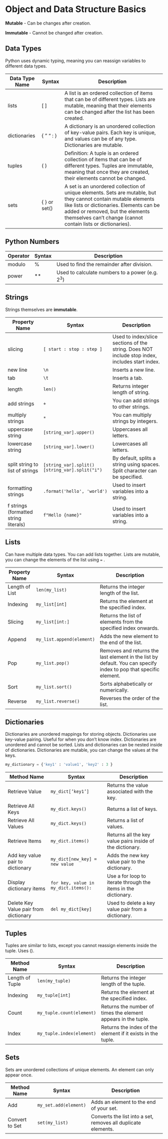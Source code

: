 # Object and Data Structure Basics

**Mutable** - Can be changes after creation.

**Immutable** - Cannot be changed after creation.

## Data Types

Python uses dynamic typing, meaning you can reassign variables to different data types.

| Data Type Name | Syntax | Description |
| --- | --- | --- |
| lists | [ ] | A list is an ordered collection of items that can be of different types. Lists are mutable, meaning that their elements can be changed after the list has been created. |
| dictionaries | { ” “ : }  | A dictionary is an unordered collection of key-value pairs. Each key is unique, and values can be of any type. Dictionaries are mutable. |
| tuples | ( ) | Definition: A tuple is an ordered collection of items that can be of different types. Tuples are immutable, meaning that once they are created, their elements cannot be changed. |
| sets | { } or set() | A set is an unordered collection of unique elements. Sets are mutable, but they cannot contain mutable elements like lists or dictionaries. Elements can be added or removed, but the elements themselves can’t change (cannot contain lists or dictionaries). |

## Python Numbers

| Operator | Syntax | Description |
| --- | --- | --- |
| modulo | % | Used to find the remainder after division. |
| power | ** | Used to calculate numbers to a power (e.g. $2^3$) |

## Strings

Strings themselves are **immutable**.

| Property Name | Syntax | Description |
| --- | --- | --- |
| slicing | `[ start : stop : step ]` | Used to index/slice sections of the string. Does NOT include stop index, includes start index. |
| new line | `\n` | Inserts a new line. |
| tab | `\t` | Inserts a tab. |
| length | `len()` | Returns integer length of string. |
| add strings | `+` | You can add strings to other strings. |
| multiply strings | `*` | You can multiply strings by integers. |
| uppercase string | `[string_var].upper()` | Uppercases all letters. |
| lowercase string | `[string_var].lower()` | Lowercases all letters. |
| split string to list of strings | `[string_var].split()` `[string_var].split("i")` | By default, splits a string using spaces. Split character can be specified. |
| formatting strings | `.format('hello', 'world')` | Used to insert variables into a string. |
| f strings (formatted string literals) | `f"Hello {name}"` | Used to insert variables into a string. |


## Lists

Can have multiple data types. You can add lists together. Lists are mutable, you can change the elements of the list using `=` .

| Property Name | Syntax | Description |
| --- | --- | --- |
| Length of List | `len(my_list)` | Returns the integer length of the list. |
| Indexing | `my_list[int]` | Returns the element at the specified index. |
| Slicing | `my_list[int:]` | Returns the list of elements from the specified index onwards. |
| Append | `my_list.append(element)` | Adds the new element to the end of the list. |
| Pop | `my_list.pop()` | Removes and returns the last element in the list by default. You can specify index to pop that specific element. |
| Sort | `my_list.sort()` | Sorts alphabetically or numerically. |
| Reverse | `my_list.reverse()` | Reverses the order of the list. |

## Dictionaries

Dictionaries are unordered mappings for storing objects. Dictionaries use key-value pairing. Useful for when you don’t know index. Dictionaries are unordered and cannot be sorted. Lists and dictionaries can be nested inside of dictionaries. Dictionaries are mutable, you can change the values at the keys.

```python
my_dictionary = {'key1' : 'value1', 'key2' : 3 }
```

| Method Name | Syntax | Description |
| --- | --- | --- |
| Retrieve Value |`my_dict[’key1’]`| Returns the value associated with the key. |
| Retrieve All Keys | `my_dict.keys()` | Returns a list of keys. |
| Retrieve All Values | `my_dict.keys()` | Returns a list of values. |
| Retrieve Items | `my_dict.items()` | Returns all the key value pairs inside of the dictionary. |
| Add key value pair to dictionary | `my_dict[new_key] = new value` | Adds the new key value pair to the dictionary. |
| Display dictionary items | `for key, value in my_dict.items():` | Use a for loop to iterate through the items in the dictionary. |
| Delete Key Value pair from dictionary | `del my_dict[key]` | Used to delete a key value pair from a dictionary. |

## Tuples

Tuples are similar to lists, except you cannot reassign elements inside the tuple. Uses ().

| Method Name | Syntax | Description |
| --- | --- | --- |
| Length of Tuple | `len(my_tuple)` | Returns the integer length of the tuple. |
| Indexing | `my_tuple[int]` | Returns the element at the specified index. |
| Count | `my_tuple.count(element)` | Returns the number of times the element appears in the tuple. |
| Index | `my_tuple.index(element)` | Returns the index of the element if it exists in the tuple. |

## Sets

Sets are unordered collections of unique elements. An element can only appear once.

| Method Name | Syntax | Description |
| --- | --- | --- |
| Add | `my_set.add(element)` | Adds an element to the end of your set. |
| Convert to Set | `set(my_list)` | Converts the list into a set, removes all duplicate elements. |